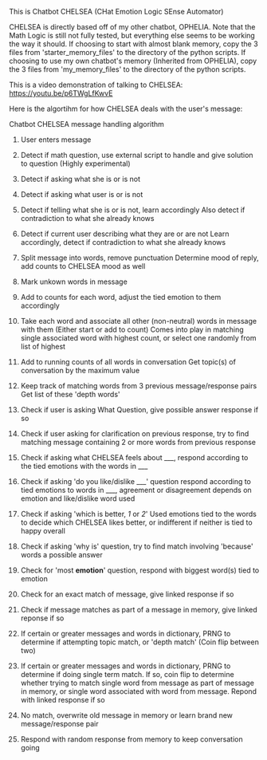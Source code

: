 This is Chatbot CHELSEA (CHat Emotion Logic SEnse Automator)


CHELSEA is directly based off of my other chatbot, OPHELIA.
Note that the Math Logic is still not fully tested, but everything else seems to be working the way it should.
If choosing to start with almost blank memory, copy the 3 files from 'starter_memory_files' to the directory of the python scripts.
If choosing to use my own chatbot's memory (Inherited from OPHELIA), copy the 3 files from 'my_memory_files' to the directory of the python scripts.


This is a video demonstration of talking to CHELSEA: https://youtu.be/p6TWgLfKwvE


Here is the algortihm for how CHELSEA deals with the user's message:


  


 Chatbot CHELSEA message handling algorithm 

 1. User enters message

 2. Detect if math question, use external script to handle
 and give solution to question (Highly experimental)

 3. Detect if asking what she is or is not

 4. Detect if asking what user is or is not

 5. Detect if telling what she is or is not, learn accordingly
 Also detect if contradiction to what she already knows

 6. Detect if current user describing what they are or are not
 Learn accordingly, detect if contradiction to what she already knows

 7. Split message into words, remove punctuation
 Determine mood of reply, add counts to CHELSEA mood as well

 8. Mark unkown words in message

 9. Add to counts for each word, adjust the tied emotion to them accordingly

 10. Take each word and associate all other (non-neutral) words in message 
 with them (Either start or add to count)
 Comes into play in matching single associated word with highest count, or select
 one randomly from list of highest

 11. Add to running counts of all words in conversation
 Get topic(s) of conversation by the maximum value

 12. Keep track of matching words from 3 previous message/response pairs
 Get list of these 'depth words'

 13. Check if user is asking What Question, give possible answer response if so

 14. Check if user asking for clarification on previous response,
 try to find matching message containing 2 or more words from
 previous response

 15. Check if asking what CHELSEA feels about ___,
 respond according to the tied emotions with the words in ___

 16. Check if asking 'do you like/dislike ___' question
 respond according to tied emotions to words in ___,
 agreement or disagreement depends on emotion and like/dislike
 word used

 17. Check if asking 'which is better, _1_ or _2_'
 Used emotions tied to the words to decide which CHELSEA likes better,
 or indifferent if neither is tied to happy overall

 18. Check if asking 'why is' question, try to find match involving
 'because' words a possible answer
 
 19. Check for 'most __emotion__' question, respond with biggest word(s) tied to emotion

 20. Check for an exact match of message, give linked response if so

 21. Check if message matches as part of a message in memory,
 give linked reponse if so

 22. If certain  or greater messages and words in dictionary, PRNG to
 determine if attempting topic match, or 'depth match' (Coin flip between two) 

 23. If certain  or greater messages and words in dictionary, PRNG to
 determine if doing single term match. If so, coin flip to determine whether
 trying to match single word from message as part of message in memory,
 or single word associated with word from message. Repond with linked 
 response if so

 24. No match, overwrite old message in memory or learn brand new message/response pair

 25. Respond with random response from memory to keep conversation going
 
